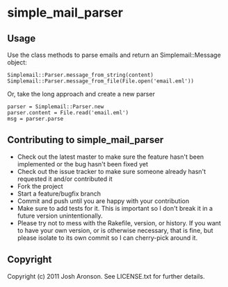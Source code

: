 # simple_mail_parser

## Usage

Use the class methods to parse emails and return an Simplemail::Message object:

    Simplemail::Parser.message_from_string(content) 
    Simplemail::Parser.message_from_file(File.open('email.eml'))

Or, take the long approach and create a new parser

    parser = Simplemail::Parser.new
    parser.content = File.read('email.eml')
    msg = parser.parse

## Contributing to simple_mail_parser
 
* Check out the latest master to make sure the feature hasn't been implemented or the bug hasn't been fixed yet
* Check out the issue tracker to make sure someone already hasn't requested it and/or contributed it
* Fork the project
* Start a feature/bugfix branch
* Commit and push until you are happy with your contribution
* Make sure to add tests for it. This is important so I don't break it in a future version unintentionally.
* Please try not to mess with the Rakefile, version, or history. If you want to have your own version, or is otherwise necessary, that is fine, but please isolate to its own commit so I can cherry-pick around it.

## Copyright

Copyright (c) 2011 Josh Aronson. See LICENSE.txt for
further details.
